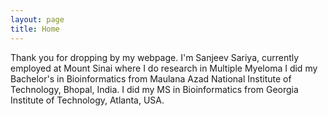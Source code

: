 ```yaml
---
layout: page
title: Home
---
```


Thank you for dropping by my webpage.
I'm Sanjeev Sariya, currently employed at Mount Sinai where I do research in Multiple Myeloma
I did my Bachelor's in Bioinformatics from Maulana Azad National Institute of Technology, Bhopal, India. I did my MS in Bioinformatics from Georgia Institute of Technology, Atlanta, USA. 


